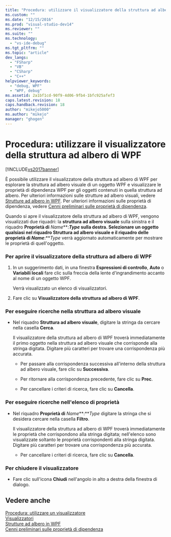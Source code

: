 ```yaml
---
title: "Procedura: utilizzare il visualizzatore della struttura ad albero di WPF | Microsoft Docs"
ms.custom: ""
ms.date: "12/15/2016"
ms.prod: "visual-studio-dev14"
ms.reviewer: ""
ms.suite: ""
ms.technology: 
  - "vs-ide-debug"
ms.tgt_pltfrm: ""
ms.topic: "article"
dev_langs: 
  - "FSharp"
  - "VB"
  - "CSharp"
  - "C++"
helpviewer_keywords: 
  - "debug, WPF"
  - "WPF, debug"
ms.assetid: 2a1bf1cd-90f9-4d06-9fb4-1bfc925afef3
caps.latest.revision: 18
caps.handback.revision: 18
author: "mikejo5000"
ms.author: "mikejo"
manager: "ghogen"
---
```

# Procedura: utilizzare il visualizzatore della struttura ad albero di WPF
[!INCLUDE[vs2017banner](../code-quality/includes/vs2017banner.md)]

È possibile utilizzare il visualizzatore della struttura ad albero di WPF per esplorare la struttura ad albero visuale di un oggetto WPF e visualizzare le proprietà di dipendenza WPF per gli oggetti contenuti in quella struttura ad albero.  Per ulteriori informazioni sulle strutture ad albero visuali, vedere [Strutture ad albero in WPF](../Topic/Trees%20in%20WPF.md).  Per ulteriori informazioni sulle proprietà di dipendenza, vedere [Cenni preliminari sulle proprietà di dipendenza](../Topic/Dependency%20Properties%20Overview.md).  
  
 Quando si apre il visualizzatore della struttura ad albero di WPF, vengono visualizzati due riquadri: la **struttura ad albero visuale** sulla sinistra e il riquadro **Proprietà di** *Name***:***Type* sulla destra.  Selezionare un oggetto qualsiasi nel riquadro **Struttura ad albero visuale** e il riquadro delle **proprietà di** *Name***:***Type* verrà aggiornato automaticamente per mostrare le proprietà di quell'oggetto.  
  
### Per aprire il visualizzatore della struttura ad albero di WPF  
  
1.  In un suggerimento dati, in una finestra **Espressioni di controllo**, **Auto** o **Variabili locali** fare clic sulla freccia della lente d'ingrandimento accanto al nome di un oggetto WPF.  
  
     Verrà visualizzato un elenco di visualizzatori.  
  
2.  Fare clic su **Visualizzatore della struttura ad albero di WPF**.  
  
### Per eseguire ricerche nella struttura ad albero visuale  
  
-   Nel riquadro **Struttura ad albero visuale**, digitare la stringa da cercare nella casella **Cerca**.  
  
     Il visualizzatore della struttura ad albero di WPF troverà immediatamente il primo oggetto nella struttura ad albero visuale che corrisponde alla stringa digitata.  Digitare più caratteri per trovare una corrispondenza più accurata.  
  
    -   Per passare alla corrispondenza successiva all'interno della struttura ad albero visuale, fare clic su **Successiva**.  
  
    -   Per ritornare alla corrispondenza precedente, fare clic su **Prec**.  
  
    -   Per cancellare i criteri di ricerca, fare clic su **Cancella**.  
  
### Per eseguire ricerche nell'elenco di proprietà  
  
-   Nel riquadro **Proprietà di** *Name***:***Type* digitare la stringa che si desidera cercare nella casella **Filtro**.  
  
     Il visualizzatore della struttura ad albero di WPF troverà immediatamente le proprietà che corrispondono alla stringa digitata; nell'elenco sono visualizzate soltanto le proprietà corrispondenti alla stringa digitata.  Digitare più caratteri per trovare una corrispondenza più accurata.  
  
    -   Per cancellare i criteri di ricerca, fare clic su **Cancella**.  
  
### Per chiudere il visualizzatore  
  
-   Fare clic sull'icona **Chiudi** nell'angolo in alto a destra della finestra di dialogo.  
  
## Vedere anche  
 [Procedura: utilizzare un visualizzatore](../Topic/How%20to:%20Use%20a%20Visualizer.md)   
 [Visualizzatori](../debugger/create-custom-visualizers-of-data.md)   
 [Strutture ad albero in WPF](../Topic/Trees%20in%20WPF.md)   
 [Cenni preliminari sulle proprietà di dipendenza](../Topic/Dependency%20Properties%20Overview.md)